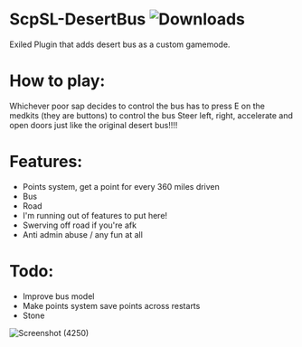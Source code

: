 # ScpSL-DesertBus ![Downloads](https://img.shields.io/github/downloads/morgana-x/ScpSL-DesertBus/total)
Exiled Plugin that adds desert bus as a custom gamemode.

# How to play:
Whichever poor sap decides to control the bus has to press E on the medkits (they are buttons) to control the bus
Steer left, right, accelerate and open doors just like the original desert bus!!!!

# Features:
+ Points system, get a point for every 360 miles driven
+ Bus
+ Road
+ I'm running out of features to put here!
+ Swerving off road if you're afk
+ Anti admin abuse / any fun at all

# Todo:
+ Improve bus model
+ Make points system save points across restarts
+ Stone


![Screenshot (4250)](https://github.com/morgana-x/ScpSL-DesertBus/assets/89588301/5b42390f-c464-469d-925c-1c7b5bcfc766)
